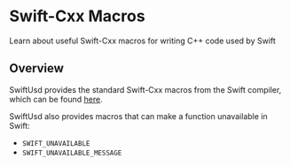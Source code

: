 # Swift-Cxx Macros

Learn about useful Swift-Cxx macros for writing C++ code used by Swift

## Overview

SwiftUsd provides the standard Swift-Cxx macros from the Swift compiler, which can be found [here](https://www.swift.org/documentation/cxx-interop/#list-of-customization-macros-in-swiftbridging).


SwiftUsd also provides macros that can make a function unavailable in Swift:

- ``SWIFT_UNAVAILABLE``
- ``SWIFT_UNAVAILABLE_MESSAGE``